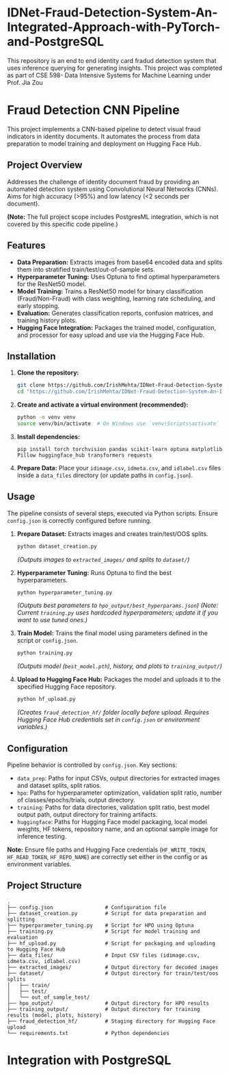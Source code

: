 # IDNet-Fraud-Detection-System-An-Integrated-Approach-with-PyTorch-and-PostgreSQL
This repository is an end to end identity card fradud detection system that uses inference querying for generating insights. This project was completed as part of CSE 598- Data Intensive Systems for Machine Learning under Prof. Jia Zou

# Fraud Detection CNN Pipeline

This project implements a CNN-based pipeline to detect visual fraud indicators in identity documents. It automates the process from data preparation to model training and deployment on Hugging Face Hub.

## Project Overview

Addresses the challenge of identity document fraud by providing an automated detection system using Convolutional Neural Networks (CNNs). Aims for high accuracy (>95%) and low latency (<2 seconds per document).

**(Note:** The full project scope includes PostgresML integration, which is not covered by this specific code pipeline.)

## Features

*   **Data Preparation:** Extracts images from base64 encoded data and splits them into stratified train/test/out-of-sample sets.
*   **Hyperparameter Tuning:** Uses Optuna to find optimal hyperparameters for the ResNet50 model.
*   **Model Training:** Trains a ResNet50 model for binary classification (Fraud/Non-Fraud) with class weighting, learning rate scheduling, and early stopping.
*   **Evaluation:** Generates classification reports, confusion matrices, and training history plots.
*   **Hugging Face Integration:** Packages the trained model, configuration, and processor for easy upload and use via the Hugging Face Hub.

## Installation

1.  **Clone the repository:**
    ```bash
    git clone https://github.com/IrishMehta/IDNet-Fraud-Detection-System-An-Integrated-Approach-with-PyTorch-and-PostgreSQL.git
    cd "https://github.com/IrishMehta/IDNet-Fraud-Detection-System-An-Integrated-Approach-with-PyTorch-and-PostgreSQL.git"
    ```

2.  **Create and activate a virtual environment (recommended):**
    ```bash
    python -m venv venv
    source venv/bin/activate  # On Windows use `venv\Scripts\activate`
    ```

3.  **Install dependencies:**
    ```
    pip install torch torchvision pandas scikit-learn optuna matplotlib Pillow huggingface_hub transformers requests
    ```

4.  **Prepare Data:** Place your `idimage.csv`, `idmeta.csv`, and `idlabel.csv` files inside a `data_files` directory (or update paths in `config.json`).

## Usage

The pipeline consists of several steps, executed via Python scripts. Ensure `config.json` is correctly configured before running.

1.  **Prepare Dataset:**
    Extracts images and creates train/test/OOS splits.
    ```bash
    python dataset_creation.py
    ```
    *(Outputs images to `extracted_images/` and splits to `dataset/`)*

2.  **Hyperparameter Tuning:**
    Runs Optuna to find the best hyperparameters.
    ```bash
    python hyperparameter_tuning.py
    ```
    *(Outputs best parameters to `hpo_output/best_hyperparams.json`)*
    *(Note: Current `training.py` uses hardcoded hyperparameters; update it if you want to use tuned ones.)*

3.  **Train Model:**
    Trains the final model using parameters defined in the script or `config.json`.
    ```bash
    python training.py
    ```
    *(Outputs model (`best_model.pth`), history, and plots to `training_output/`)*

4.  **Upload to Hugging Face Hub:**
    Packages the model and uploads it to the specified Hugging Face repository.
    ```bash
    python hf_upload.py
    ```
    *(Creates `fraud_detection_hf/` folder locally before upload. Requires Hugging Face Hub credentials set in `config.json` or environment variables.)*

## Configuration

Pipeline behavior is controlled by `config.json`. Key sections:

*   `data_prep`: Paths for input CSVs, output directories for extracted images and dataset splits, split ratios.
*   `hpo`: Paths for hyperparameter optimization, validation split ratio, number of classes/epochs/trials, output directory.
*   `training`: Paths for data directories, validation split ratio, best model output path, output directory for training artifacts.
*   `huggingface`: Paths for Hugging Face model packaging, local model weights, HF tokens, repository name, and an optional sample image for inference testing.

**Note:** Ensure file paths and Hugging Face credentials (`HF_WRITE_TOKEN`, `HF_READ_TOKEN`, `HF_REPO_NAME`) are correctly set either in the config or as environment variables.

## Project Structure

```
.
├── config.json                 # Configuration file
├── dataset_creation.py         # Script for data preparation and splitting
├── hyperparameter_tuning.py    # Script for HPO using Optuna
├── training.py                 # Script for model training and evaluation
├── hf_upload.py                # Script for packaging and uploading to Hugging Face Hub
├── data_files/                 # Input CSV files (idimage.csv, idmeta.csv, idlabel.csv)
├── extracted_images/           # Output directory for decoded images
├── dataset/                    # Output directory for train/test/oos splits
│   ├── train/
│   ├── test/
│   └── out_of_sample_test/
├── hpo_output/                 # Output directory for HPO results
├── training_output/            # Output directory for training results (model, plots, history)
├── fraud_detection_hf/         # Staging directory for Hugging Face upload
└── requirements.txt            # Python dependencies
```

# Integration with PostgreSQL



